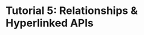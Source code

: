 # Tutorial 5: Relationships & Hyperlinked APIs

```python

```



```python

```

```python

```


```python

```

```python

```


```python

```



```python

```

```python

```


```python

```

```python

```


```python

```



```python

```

```python

```


```python

```

```python

```


```python

```



```python

```

```python

```


```python

```

```python

```


```python

```



```python

```

```python

```


```python

```

```python

```
